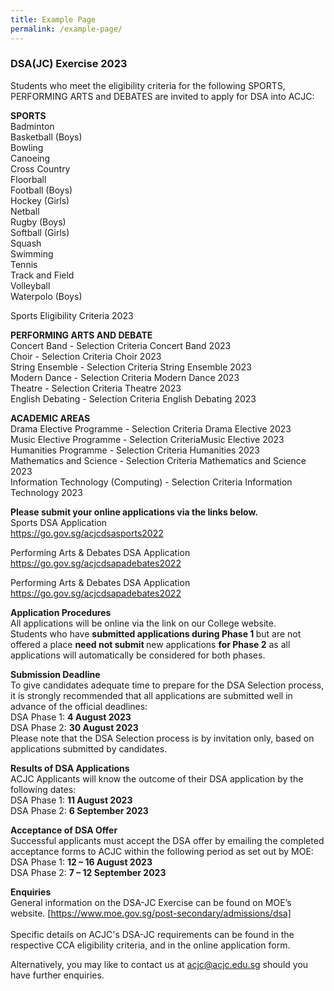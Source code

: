 ```yaml
---
title: Example Page
permalink: /example-page/
---
```

### DSA(JC) Exercise 2023
Students who meet the eligibility criteria for the following SPORTS, PERFORMING ARTS and DEBATES are invited to apply for DSA into ACJC:

**SPORTS**<br>
Badminton<br>
Basketball (Boys)<br>
Bowling<br>
Canoeing<br>
Cross Country<br>
Floorball<br>
Football (Boys)<br>
Hockey (Girls)<br>
Netball<br>
Rugby (Boys)<br>
Softball (Girls)<br>
Squash<br>
Swimming<br>
Tennis<br>
Track and Field<br>
Volleyball<br>
Waterpolo (Boys)<br>

Sports Eligibility Criteria 2023


**PERFORMING ARTS AND DEBATE**<br>
Concert Band - Selection Criteria Concert Band 2023<br>
Choir - Selection Criteria Choir 2023<br>
String Ensemble - Selection Criteria String Ensemble 2023<br>
Modern Dance - Selection Criteria Modern Dance 2023<br>
Theatre - Selection Criteria Theatre 2023<br>
English Debating - Selection Criteria English Debating 2023<br>


**ACADEMIC AREAS**<br>
Drama Elective Programme - Selection Criteria Drama Elective 2023<br>
Music Elective Programme - Selection CriteriaMusic Elective 2023<br>
Humanities Programme - Selection Criteria Humanities 2023<br>
Mathematics and Science - Selection Criteria Mathematics and Science 2023<br>
Information Technology (Computing) - Selection Criteria Information Technology 2023<br>

**Please submit your online applications via the links below.**<br>
Sports DSA Application<br>
https://go.gov.sg/acjcdsasports2022

Performing Arts &amp; Debates DSA Application
https://go.gov.sg/acjcdsapadebates2022

Performing Arts &amp; Debates DSA Application
https://go.gov.sg/acjcdsapadebates2022

**Application Procedures**<br>
All applications will be online via the link on our College website.<br>
Students who have <b>submitted applications during Phase 1 </b> but are not offered a place <b>need not submit </b> new applications <b>for Phase 2</b> as all applications will automatically be considered for both phases.


**Submission Deadline**<br>
To give candidates adequate time to prepare for the DSA Selection process, it is strongly recommended that all applications are submitted well in advance of the official deadlines:<br>
DSA Phase 1:  <b>4 August 2023</b><br>
DSA Phase 2:  <b>30 August 2023</b><br>
Please note that the DSA Selection process is by invitation only, based on applications submitted by candidates. 


**Results of DSA Applications**<br>
ACJC Applicants will know the outcome of their DSA application by the following dates:<br>
DSA Phase 1:  <b>11 August 2023</b><br>
DSA Phase 2:  <b>6 September 2023</b><br>


**Acceptance of DSA Offer**<br>
Successful applicants must accept the DSA offer by emailing the completed acceptance forms to ACJC within the following period as set out by MOE:<br>
DSA Phase 1: <b>12 – 16 August 2023</b><br>
DSA Phase 2: <b>7 – 12 September 2023</b><br>


**Enquiries**<br>
General information on the DSA-JC Exercise can be found on MOE’s website. [https://www.moe.gov.sg/post-secondary/admissions/dsa]
<br><br>Specific details on ACJC's DSA-JC requirements can be found in the respective CCA eligibility criteria, and in the online application form.

Alternatively, you may like to contact us at acjc@acjc.edu.sg should you have further enquiries.
